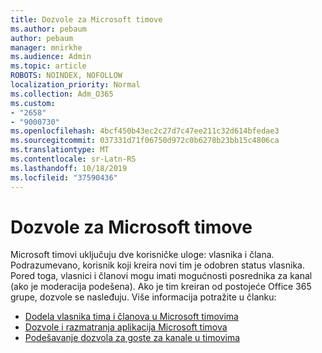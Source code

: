 ```yaml
---
title: Dozvole za Microsoft timove
ms.author: pebaum
author: pebaum
manager: mnirkhe
ms.audience: Admin
ms.topic: article
ROBOTS: NOINDEX, NOFOLLOW
localization_priority: Normal
ms.collection: Adm_O365
ms.custom:
- "2658"
- "9000730"
ms.openlocfilehash: 4bcf450b43ec2c27d7c47ee211c32d614bfedae3
ms.sourcegitcommit: 037331d71f06750d972c0b6278b23bb15c4806ca
ms.translationtype: MT
ms.contentlocale: sr-Latn-RS
ms.lasthandoff: 10/18/2019
ms.locfileid: "37590436"
---
```

# <a name="microsoft-teams-permissions"></a>Dozvole za Microsoft timove

Microsoft timovi uključuju dve korisničke uloge: vlasnika i člana. Podrazumevano, korisnik koji kreira novi tim je odobren status vlasnika. Pored toga, vlasnici i članovi mogu imati mogućnosti posrednika za kanal (ako je moderacija podešena). Ako je tim kreiran od postojeće Office 365 grupe, dozvole se nasleđuju. Više informacija potražite u članku:

- [Dodela vlasnika tima i članova u Microsoft timovima](https://docs.microsoft.com/microsoftteams/assign-roles-permissions)
- [Dozvole i razmatranja aplikacija Microsoft timova](https://docs.microsoft.com/microsoftteams/app-permissions)
- [Podešavanje dozvola za goste za kanale u timovima](https://support.office.com/article/4756c468-2746-4bfd-a582-736d55fcc169)
